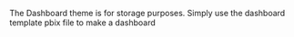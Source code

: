 The Dashboard theme is for storage purposes. Simply use the dashboard template pbix file to make a dashboard